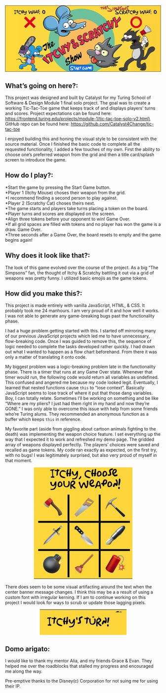 <p align="center">
<img src="assets/fullscreen.png" alt="Itchy & Scratchy Tic-Tac-Toe game screen">
</p>

## What’s going on here?:
This project was designed and built by Catalyst for my Turing School of Software & Design Module 1 final solo project. The goal was to create a working Tic-Tac-Toe game that keeps track of and displays players' turns and scores. 
Project expectations can be found here: https://frontend.turing.edu/projects/module-1/tic-tac-toe-solo-v2.html\
GitHub repo can be found here: https://github.com/Catalyst4Change/tic-tac-toe

I enjoyed building this and honing the visual style to be consistent with the source material. Once I finished the basic code to complete all the requested functionality, I added a few touches of my own. First the ability to choose one’s preferred weapon from the grid and then a title card/splash screen to introduce the game.

## How do I play?:
*Start the game by pressing the Start Game button.\
*Player 1 (Itchy Mouse) choses their weapon from the grid.\
*I recommend finding a second person to play against.\
*Player 2 (Scratchy Cat) choses theirs next.\
*The game starts and players take turns placing a token on the board. \
*Player turns and scores are displayed on the screen.\
*Align three tokens before your opponent to win! Game Over.\
*If all grid spaces are filled with tokens and no player has won the game is a draw. Game Over.\
*Three seconds after a Game Over, the board resets to empty and the game begins again!

## Why does it look like that?:
The look of this game evolved over the course of the project. As a big “The Simpsons” fan, the thought of Itchy & Scratchy battling it out via a grid of weapons was pretty funny. I utilized basic emojis as the game tokens.

## How did you make this?:
This project is made entirely with vanilla JavaScript, HTML, & CSS. It probably took me 24 manhours.
I am very proud of it and how well it works. I was not able to generate any game-breaking bugs past the functionality phase.

I had a huge problem getting started with this. I started off mirroring many of our previous JavaScript projects which led me to have unnecessary, flow-breaking code. Once I was guided to remove this, the sequence of logic needed to complete the tasks developed rather quickly. I had drawn out what I wanted to happen as a flow chart beforehand. From there it was only a matter of translating it onto code.

My biggest problem was a logic-breaking problem late in the functionality phase. There is a timer that runs at any Game Over state. Whenever that timer would run, the following code would return all variables as undefined. This confused and angered me because my code looked legit. Eventually, I learned that nested functions cause `this` to "lose context". Basically JavaScript seems to lose track of where it put that those dang variables. Boy, I can totally relate. Sometimes I’ll be working on something and be like “Where are my pliers? I just had them right in my hand and now they’re GONE.” I was only able to overcome this issue with help from some friends who’re Turing alums. They recommended an anonymous function as a buffer which keeps `this` in reference.

My favorite part (aside from giggling about cartoon animals fighting to the death) was implementing the weapon choice feature. I set everything up the way that I expected it to work and refreshed my demo page. The gridded array of weapons displayed perfectly. The players’ choices were saved and recalled as game tokens. My code ran exactly as expected, on the first try, with no bugs! I was legitimately surprised, but also very proud of myself in that moment.

<p align="center">
<img src="assets/choseweapon.png" alt="weapon choice screen showing various tools of destruction">
</p>

There does seem to be some visual artifacting around the text when the center banner message changes. I think this may be a a result of using a custom font with irregular kerning. If I am to continue working on this project I would look for ways to scrub or update those lagging pixels.

<p align="center">
<img src="assets/artifacting.png" alt="visual glitches around banner text">
</p>

## Domo arigato:
I would like to thank my mentor Alia, and my friends Grace & Evan. They helped me over the roadblocks that stalled my progress and encouraged me along the way.

Pre-emptive thanks to the Disney(c) Corporation for not suing me for using their IP.
